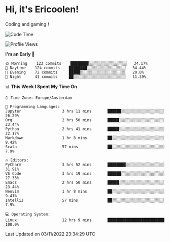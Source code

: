 # Hi, it's Ericoolen!
Coding and gaming！

<!--START_SECTION:waka-->
![Code Time](http://img.shields.io/badge/Code%20Time-506%20hrs%2043%20mins-blue)

![Profile Views](http://img.shields.io/badge/Profile%20Views-5-blue)

**I'm an Early 🐤** 

```text
🌞 Morning    123 commits    ████████░░░░░░░░░░░░░░░░░   34.17% 
🌆 Daytime    124 commits    ████████░░░░░░░░░░░░░░░░░   34.44% 
🌃 Evening    72 commits     █████░░░░░░░░░░░░░░░░░░░░   20.0% 
🌙 Night      41 commits     ██░░░░░░░░░░░░░░░░░░░░░░░   11.39%

```


📊 **This Week I Spent My Time On** 

```text
⌚︎ Time Zone: Europe/Amsterdam

💬 Programming Languages: 
Jupyter                  3 hrs 11 mins       ██████░░░░░░░░░░░░░░░░░░░   26.29% 
Org                      2 hrs 50 mins       █████░░░░░░░░░░░░░░░░░░░░   23.44% 
Python                   2 hrs 41 mins       █████░░░░░░░░░░░░░░░░░░░░   22.17% 
Markdown                 1 hr 8 mins         ██░░░░░░░░░░░░░░░░░░░░░░░   9.42% 
Scala                    57 mins             ██░░░░░░░░░░░░░░░░░░░░░░░   7.9%

🔥 Editors: 
PyCharm                  3 hrs 52 mins       ████████░░░░░░░░░░░░░░░░░   31.91% 
VS Code                  3 hrs 19 mins       ██████░░░░░░░░░░░░░░░░░░░   27.33% 
Emacs                    2 hrs 50 mins       █████░░░░░░░░░░░░░░░░░░░░   23.44% 
Neovim                   1 hr 8 mins         ██░░░░░░░░░░░░░░░░░░░░░░░   9.41% 
IntelliJ                 57 mins             ██░░░░░░░░░░░░░░░░░░░░░░░   7.9%

💻 Operating System: 
Linux                    12 hrs 9 mins       █████████████████████████   100.0%

```


 Last Updated on 03/11/2022 23:34:29 UTC
<!--END_SECTION:waka-->

